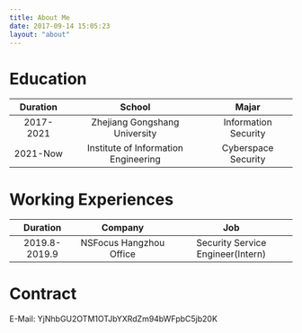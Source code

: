 ```yaml
---
title: About Me
date: 2017-09-14 15:05:23
layout: "about"
---
```


# Education

| Duration  |                School                |        Majar         |
| :-------: | :----------------------------------: | :------------------: |
| 2017-2021 |    Zhejiang Gongshang University     | Information Security |
| 2021-Now  | Institute of Information Engineering | Cyberspace Security  |

# Working Experiences

|   Duration    |         Company         |                Job                |
| :-----------: | :---------------------: | :-------------------------------: |
| 2019.8-2019.9 | NSFocus Hangzhou Office | Security Service Engineer(Intern) |

# Contract

E-Mail: YjNhbGU2OTM1OTJbYXRdZm94bWFpbC5jb20K
